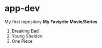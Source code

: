 # app-dev
My first repository
**My Faviyrite Movie/Series**
1. Breaking Bad
2. Young Sheldon
3. One Piece
